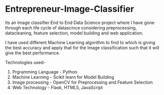 # Entrepreneur-Image-Classifier
Its an Image classifier End to End Data Science project where I have gone through each life cycle of datascince considering preprocessing, datacleaning, feature selection, model building and web application.

I have used different Machine Learning algorithm to find to which is giving the best accuracy and apply that for the Image classification such that it will give the best performance.

Technologies used-

1. Prgramming Language - Python
2. Machine Learning - Scikit learn for Model Building
3. Image processing - OpenCV for Preprocessing and Feature Selection
4. Web Technology - Flask, HTML5, JavaScript



